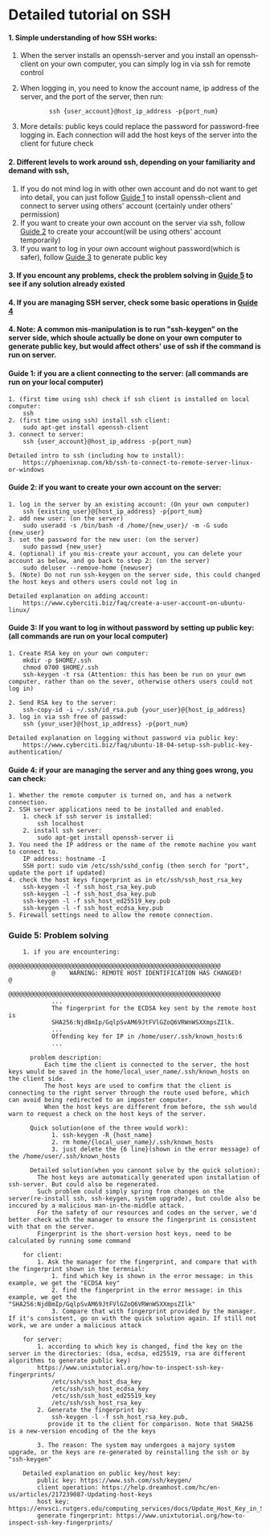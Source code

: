 # Detailed tutorial on SSH

#### 1. Simple understanding of how SSH works: 
1. When the server installs an openssh-server and you install an openssh-client on your own computer, you can simply log in via ssh for remote control
2. When logging in, you need to know the account name, ip address of the server, and the port of the server, then run:

               ssh {user_account}@host_ip_address -p{port_num}  
3. More details: public keys could replace the password for password-free logging in. Each connection will add the host keys of the server into the client for future check  


#### 2. Different levels to work around ssh, depending on your familiarity and demand with ssh, 
1. If you do not mind log in with other own account and do not want to get into detail, you can just follow [Guide 1](#Guide-1) to install openssh-client and connect to server using others' account (certainly under others' permission)  
2. If you want to create your own account on the server via ssh, follow [Guide 2](#Guide-2) to create your account(will be using others' account temporarily)  
3. If you want to log in your own account wighout password(which is safer), follow [Guide 3](#Guide-3) to generate public key


#### 3. If you encount any problems, check the problem solving in [Guide 5](#guide-5) to see if any solution already existed

#### 4. If you are managing SSH server, check some basic operations in [Guide 4](#guide-4)


#### 4. Note: A common mis-manipulation is to run "ssh-keygen" on the server side, which shoule actually be done on your own computer to generate public key, but would affect others' use of ssh if the command is run on server.


#### Guide 1: if you are a client connecting to the server: (all commands are run on your local computer)
    1. (first time using ssh) check if ssh client is installed on local computer:
        ssh
    2. (first time using ssh) install ssh client:
        sudo apt-get install openssh-client
    3. connect to server:
        ssh {user_account}@host_ip_address -p{port_num}

    Detailed intro to ssh (including how to install): 
        https://phoenixnap.com/kb/ssh-to-connect-to-remote-server-linux-or-windows
        
#### Guide 2: if you want to create your own account on the server:
    1. log in the server by an existing account: (On your own computer)
        ssh {existing_user}@{host_ip_address} -p{port_num}
    2. add new user: (on the server)
        sudo useradd -s /bin/bash -d /home/{new_user}/ -m -G sudo {new_user}
    3. set the password for the new user: (on the server)
        sudo passwd {new_user}
    4. (optional) if you mis-create your account, you can delete your account as below, and go back to step 2: (on the server)
        sudo deluser --remove-home {newuser}
    5. (Note) Do not run ssh-keygen on the server side, this could changed the host keys and others users could not log in

    Detailed explanation on adding account: 
        https://www.cyberciti.biz/faq/create-a-user-account-on-ubuntu-linux/
    
#### Guide 3: If you want to log in without password by setting up public key: (all commands are run on your local computer)
    1. Create RSA key on your own computer:
        mkdir -p $HOME/.ssh
        chmod 0700 $HOME/.ssh
        ssh-keygen -t rsa (Attention: this has been be run on your own computer, rather than on the sever, otherwise others users could not log in)

    2. Send RSA key to the server:
        ssh-copy-id -i ~/.ssh/id_rsa.pub {your_user}@{host_ip_address}
    3. log in via ssh free of passwd:
        ssh {your_user}@{host_ip_address} -p{port_num}

    Detailed explanation on logging without password via public key:
        https://www.cyberciti.biz/faq/ubuntu-18-04-setup-ssh-public-key-authentication/


#### Guide 4: if your are managing the server and any thing goes wrong, you can check:
    1. Whether the remote computer is turned on, and has a network connection.
    2. SSH server applications need to be installed and enabled.
        1. check if ssh server is installed: 
            ssh localhost
        2. install ssh server: 
            sudo apt-get install openssh-server ii
    3. You need the IP address or the name of the remote machine you want to connect to.
        IP address: hostname -I
        SSH port: sudo vim /etc/ssh/sshd_config (then serch for "port", update the port if updated)
    4. check the host keys fingerprint as in etc/ssh/ssh_host_rsa_key
        ssh-keygen -l -f ssh_host_rsa_key.pub
        ssh-keygen -l -f ssh_host_dsa_key.pub
        ssh-keygen -l -f ssh_host_ed25519_key.pub
        ssh-keygen -l -f ssh_host_ecdsa_key.pub
    5. Firewall settings need to allow the remote connection.

### Guide 5: Problem solving
        1. if you are encountering:
                @@@@@@@@@@@@@@@@@@@@@@@@@@@@@@@@@@@@@@@@@@@@@@@@@@@@@@@@@@@
                @    WARNING: REMOTE HOST IDENTIFICATION HAS CHANGED!     @
                @@@@@@@@@@@@@@@@@@@@@@@@@@@@@@@@@@@@@@@@@@@@@@@@@@@@@@@@@@@
                ...
                The fingerprint for the ECDSA key sent by the remote host is
                SHA256:NjdBmIp/GqlpSvAM69JtFVlGZoQ6VRWnWSXXmpsZIlk.
                ...     
                Offending key for IP in /home/user/.ssh/known_hosts:6
                ...

          problem description:
              Each time the client is connected to the server, the host keys would be saved in the home/local_user_name/.ssh/known_hosts on the client side.  
              The host keys are used to comfirm that the client is connecting to the right server through the route used before, which can avoid being redirected to an imposter computer.     
              When the host keys are different from before, the ssh would warn to request a check on the host keys of the server.  
              
          Quick solution(one of the three would work):
                1. ssh-keygen -R {host_name}
                2. rm home/{local_user_name}/.ssh/known_hosts
                3. just delete the {6 line}(shown in the error message) of the /home/user/.ssh/known_hosts
          
          Detailed solution(when you cannont solve by the quick solution):
            The host keys are automatically generated upon installation of ssh-server. But could also be regenerated.  
            Such problem could simply spring from changes on the server(re-install ssh, ssh-keygen, system upgrade), but coulde also be inccured by a malicious man-in-the-middle attack.  
            For the safety of our resources and codes on the server, we'd better check with the manager to ensure the fingerprint is consistent with that on the server.
            Fingerprint is the short-version host keys, need to be calculated by running some command

        for client: 
            1. Ask the manager for the fingerprint, and compare that with the fingerprint shown in the termnial:
                1. find which key is shown in the error message: in this example, we get the "ECDSA key"
                2. find the fingerprint in the error message: in this example, we get the "SHA256:NjdBmIp/GqlpSvAM69JtFVlGZoQ6VRWnWSXXmpsZIlk"
                3. Compare that with fingerprint provided by the manager. If it's consistent, go on with the quick solution again. If still not work, we are under a malicious attack

        for server: 
            1. according to which key is changed, find the key on the server in the directories: (dsa, ecdsa, ed25519, rsa are different algorithms to generate public key)
            https://www.unixtutorial.org/how-to-inspect-ssh-key-fingerprints/
                /etc/ssh/ssh_host_dsa_key
                /etc/ssh/ssh_host_ecdsa_key
                /etc/ssh/ssh_host_ed25519_key
                /etc/ssh/ssh_host_rsa_key
            2. Generate the fingerprint by: 
                ssh-keygen -l -f ssh_host_rsa_key.pub, 
               provide it to the client for comparison. Note that SHA256 is a new-version encoding of the the keys

            3. The reason: The system may undergoes a majory system upgrade, or the keys are re-generated by reinstalling the ssh or by "ssh-keygen"

        Detailed explanation on public key/host key:
            public key: https://www.ssh.com/ssh/keygen/
            client operation: https://help.dreamhost.com/hc/en-us/articles/217239087-Updating-host-keys
            host key: https://envsci.rutgers.edu/computing_services/docs/Update_Host_Key_in_SSH.pdf
            generate fingerprint: https://www.unixtutorial.org/how-to-inspect-ssh-key-fingerprints/
